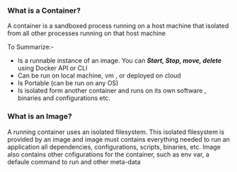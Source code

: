 ### What is a Container?

A container is a sandboxed process running on a host machine that isolated from all other processes running on that host machine  

To Summarize:-
* Is a runnable instance of an image. You can ***Start, Stop, move, delete*** using Docker API or CLI
* Can be run on local machine, vm , or deployed on cloud
* Is Portable (can be run on any OS)
* Is isolated form another container and runs on its own software , binaries and configurations etc.

### What is an Image?

A running container uses an isolated filesystem. 
This isolated filesystem is provided by an image and image must contains everything needed to run an application all dependencies, configurations, scripts, binaries, etc. 
Image also contains other cnfigurations for the container, such as env var, a defaule command to run and other meta-data